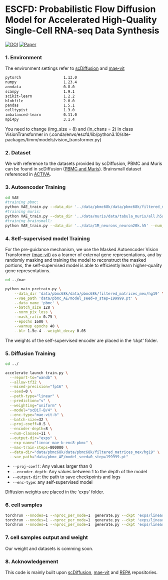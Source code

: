 # ESCFD: Probabilistic Flow Diffusion Model for Accelerated High-Quality Single-Cell RNA-seq Data Synthesis
[![DOI](https://zenodo.org/badge/DOI/10.5281/zenodo.15515721.svg)](https://doi.org/10.5281/zenodo.15515721)
[![Paper](https://img.shields.io/badge/ACMDOI-10.1145/3711896.3736942-blue.svg)](https://dl.acm.org/doi/10.1145/3711896.3736942)
### 1. Environment 
The environment settings refer to [scDiffusion](https://github.com/EperLuo/scDiffusion?tab=readme-ov-file) and [mae-vit](https://github.com/facebookresearch/mae)


```bash
pytorch                   1.13.0  
numpy                     1.23.4  
anndata                   0.8.0  
scanpy                    1.9.1  
scikit-learn              1.2.2  
blobfile                  2.0.0  
pandas                    1.5.1  
celltypist                1.3.0  
imbalanced-learn          0.11.0  
mpi4py                    3.1.4  
```
You need to change (img_size = 8) and (in_chans = 2) in class VisionTransformer in (.conda/envs/escfd/lib/python3.10/site-packages/timm/models/vision_transformer.py)

### 2. Dataset

We with reference to the datasets provided by scDiffusion, PBMC and Muris can be found in scDiffusion ([PBMC and Muris](https://github.com/EperLuo/scDiffusion?tab=readme-ov-file)). Brainsmall dataset referenced in [ACTIVA](https://zenodo.org/records/5842658).

### 3. Autoencoder Training

```bash
cd VAE
#training pbmc: 
python VAE_train.py --data_dir '../data/pbmc68k/data/pbmc68k/filtered_matrices_mex/68k_pbmc_barcodes_annotation.tsv' --num_genes 17789 --save_dir '../data/pbmc' --max_steps 200000
#training muris: 
python VAE_train.py --data_dir '../data/muris/data/tabula_muris/all.h5ad' --num_genes 18996 --save_dir '../data/muris' --max_steps 200000
#training brainsmall: 
python VAE_train.py --data_dir '../data/1M_neurons_neuron20k.h5' --num_genes 17970 --save_dir '../data/brainsmall' --max_steps 200000
```
### 4. Self-supervised model Training
For the pre-guidance mechanism, we use the Masked Autoencoder Vision Transformer ([mae-vit](https://github.com/facebookresearch/mae)) as a learner of external gene representations, and by randomly masking and training the model to reconstruct the masked portions, the self-supervised model is able to efficiently learn higher-quality gene representations.

```bash
cd ../mae

python main_pretrain.py \
    --data_dir 'data/pbmc68k/data/pbmc68k/filtered_matrices_mex/hg19' \
    --vae_path 'data/pbmc_AE/model_seed=0_step=199999.pt' \
    --data_name 'pbmc' \
    --batch_size 128 \
    --norm_pix_loss \
    --mask_ratio 0.75 \
    --epochs 1600 \
    --warmup_epochs 40 \
    --blr 1.5e-4 --weight_decay 0.05
```
The weights of the self-supervised encoder are placed in the ‘ckpt’ folder.

### 5. Diffusion Training

```bash
cd ../

accelerate launch train.py \
  --report-to="wandb" \
  --allow-tf32 \
  --mixed-precision="fp16" \
  --seed=0 \
  --path-type="linear" \
  --prediction="v" \
  --weighting="uniform" \
  --model="scDiT-B/4" \
  --enc-type="mae-vit-b" \
  --batch-size=32 \
  --proj-coeff=0.5 \
  --encoder-depth=8 \
  --num-classes=11 \
  --output-dir="exps" \
  --exp-name="linear-mae-b-enc8-pbmc" \
  --max-train-steps=800000 \
  --data-dir="data/pbmc68k/data/pbmc68k/filtered_matrices_mex/hg19" \
  --vae_path="data/pbmc_AE/model_seed=0_step=199999.pt"
```
- `--proj-coeff`: Any values larger than 0
- `--encoder-depth`: Any values between 1 to the depth of the model
- `--output-dir`: the path to save checkpoints and logs
- `--enc-type`:  any self-supervised model

Diffusion weights are placed in the ‘exps’ folder.
### 6. cell samples

```bash
torchrun --nnodes=1 --nproc_per_node=1  generate.py --ckpt 'exps/linear-mae-b-enc8-pbmc/checkpoints/0600000.pt' --model scDiT-B/4 --num-classes 11 --data_name 'pbmc' --num-fid-samples 3072 --path-type=linear --encoder-depth=8 --projector-embed-dims=768 --per-proc-batch-size=128 --mode=ode --num-steps=50 --heun --cfg-scale=1.0 --guidance-high=1.0
torchrun --nnodes=1 --nproc_per_node=1  generate.py --ckpt 'exps/linear-mae-b-enc8-muris/checkpoints/0800000.pt' --model scDiT-B/4 --num-classes 12 --data_name 'muris' --num-fid-samples 3072 --path-type=linear --encoder-depth=8 --projector-embed-dims=768 --per-proc-batch-size=128 --mode=ode --num-steps=50 --heun --cfg-scale=1.0 --guidance-high=1.0
torchrun --nnodes=1 --nproc_per_node=1  generate.py --ckpt 'exps/linear-mae-b-enc8-brainsmall/checkpoints/0800000.pt' --model scDiT-B/4 --num-classes 8 --data_name 'brainsmall' --num-fid-samples 3072 --path-type=linear --encoder-depth=8 --projector-embed-dims=768 --per-proc-batch-size=128 --mode=ode --num-steps=50 --heun --cfg-scale=1.0 --guidance-high=1.0
```

### 7. cell samples output and weight
Our weight and datasets is comming soon.


### 8. Acknowledgement
This code is mainly built upon [scDiffusion](https://github.com/EperLuo/scDiffusion?tab=readme-ov-file), [mae-vit](https://github.com/facebookresearch/mae) and [REPA](https://github.com/sihyun-yu/REPA) repositories.

